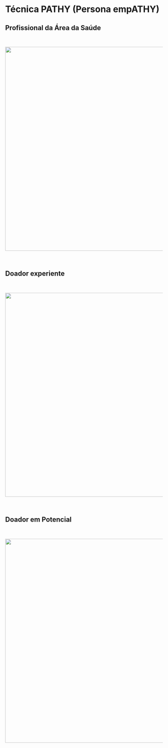 # Técnica PATHY (Persona empATHY)

## Profissional da Área da Saúde 
<br>
<p align="center"> <img src="https://i.postimg.cc/C5mPc0cG/Gr-fico-de-Persona-Terapeuta-Divertido-Rosa-1.png" alt="" width="650" /></p>
<br>

## Doador experiente   
<br>
<p align="center"> <img src="https://i.postimg.cc/8zFnNjp9/Gr-fico-de-Persona-Terapeuta-Divertido-Rosa-2.png" alt="" width="650" /></p>
<br>

## Doador em Potencial
<br>
<p align="center"> <img src="https://i.postimg.cc/tJWfC5Fy/PERSONA-3.png" alt="" width="650" /></p>
<br>
